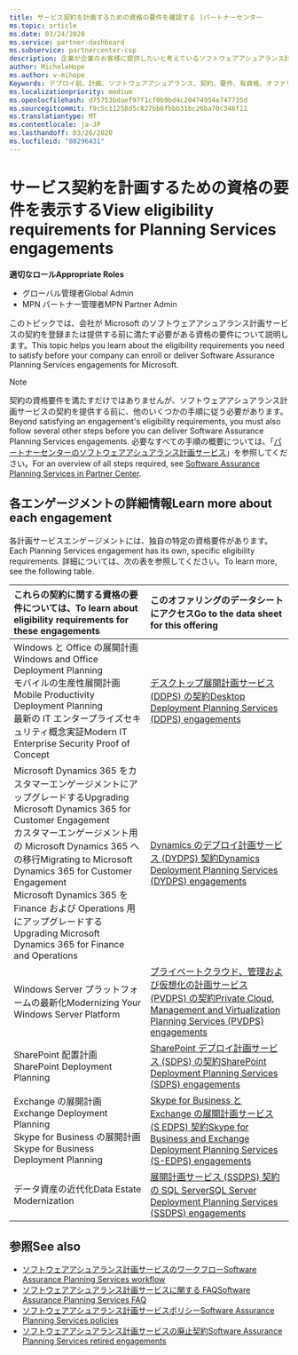 ```yaml
---
title: サービス契約を計画するための資格の要件を確認する |パートナーセンター
ms.topic: article
ms.date: 03/24/2020
ms.service: partner-dashboard
ms.subservice: partnercenter-csp
description: 企業が企業のお客様に提供したいと考えているソフトウェアアシュアランス計画サービスの各契約の資格要件について説明します。
author: MicheleHope
ms.author: v-mihope
Keywords: デプロイ前、計画、ソフトウェアアシュアランス、契約、要件、有資格、オファリング
ms.localizationpriority: medium
ms.openlocfilehash: d75753bdaef97f1cf0b9bd4c20474954e747735d
ms.sourcegitcommit: f9c5c11258d5c827bb6fbbb31bc26ba70c346f11
ms.translationtype: MT
ms.contentlocale: ja-JP
ms.lasthandoff: 03/26/2020
ms.locfileid: "80296431"
---
```

# <a name="view-eligibility-requirements-for-planning-services-engagements"></a><span data-ttu-id="99270-104">サービス契約を計画するための資格の要件を表示する</span><span class="sxs-lookup"><span data-stu-id="99270-104">View eligibility requirements for Planning Services engagements</span></span>

<span data-ttu-id="99270-105">**適切なロール**</span><span class="sxs-lookup"><span data-stu-id="99270-105">**Appropriate Roles**</span></span>

- <span data-ttu-id="99270-106">グローバル管理者</span><span class="sxs-lookup"><span data-stu-id="99270-106">Global Admin</span></span>
- <span data-ttu-id="99270-107">MPN パートナー管理者</span><span class="sxs-lookup"><span data-stu-id="99270-107">MPN Partner Admin</span></span>

<span data-ttu-id="99270-108">このトピックでは、会社が Microsoft のソフトウェアアシュアランス計画サービスの契約を登録または提供する前に満たす必要がある資格の要件について説明します。</span><span class="sxs-lookup"><span data-stu-id="99270-108">This topic helps you learn about the eligibility requirements you need to satisfy before your company can enroll or deliver Software Assurance Planning Services engagements for Microsoft.</span></span>

>[!NOTE]
> <span data-ttu-id="99270-109">契約の資格要件を満たすだけではありませんが、ソフトウェアアシュアランス計画サービスの契約を提供する前に、他のいくつかの手順に従う必要があります。</span><span class="sxs-lookup"><span data-stu-id="99270-109">Beyond satisfying an engagement's eligibility requirements, you must also follow several other steps before you can deliver Software Assurance Planning Services engagements.</span></span> <span data-ttu-id="99270-110">必要なすべての手順の概要については、「[パートナーセンターのソフトウェアアシュアランス計画サービス](software-assurance-dps.md)」を参照してください。</span><span class="sxs-lookup"><span data-stu-id="99270-110">For an overview of all steps required, see [Software Assurance Planning Services in Partner Center](software-assurance-dps.md).</span></span>

## <a name="learn-more-about-each-engagement"></a><span data-ttu-id="99270-111">各エンゲージメントの詳細情報</span><span class="sxs-lookup"><span data-stu-id="99270-111">Learn more about each engagement</span></span>

<span data-ttu-id="99270-112">各計画サービスエンゲージメントには、独自の特定の資格要件があります。</span><span class="sxs-lookup"><span data-stu-id="99270-112">Each Planning Services engagement has its own, specific eligibility requirements.</span></span> <span data-ttu-id="99270-113">詳細については、次の表を参照してください。</span><span class="sxs-lookup"><span data-stu-id="99270-113">To learn more, see the following table.</span></span>

|<span data-ttu-id="99270-114">**これらの契約に関する資格の要件については、**</span><span class="sxs-lookup"><span data-stu-id="99270-114">**To learn about eligibility requirements for these engagements**</span></span>   |<span data-ttu-id="99270-115">**このオファリングのデータシートにアクセス**</span><span class="sxs-lookup"><span data-stu-id="99270-115">**Go to the data sheet for this offering**</span></span>  |
|:------------------------------------|:------------------|
| <span data-ttu-id="99270-116">Windows と Office の展開計画</span><span class="sxs-lookup"><span data-stu-id="99270-116">Windows and Office Deployment Planning</span></span><br> <span data-ttu-id="99270-117">モバイルの生産性展開計画</span><span class="sxs-lookup"><span data-stu-id="99270-117">Mobile Productivity Deployment Planning</span></span><br> <span data-ttu-id="99270-118">最新の IT エンタープライズセキュリティ概念実証</span><span class="sxs-lookup"><span data-stu-id="99270-118">Modern IT Enterprise Security Proof of Concept</span></span></br>  | [<span data-ttu-id="99270-119">デスクトップ展開計画サービス (DDPS) の契約</span><span class="sxs-lookup"><span data-stu-id="99270-119">Desktop Deployment Planning Services (DDPS) engagements</span></span>](https://go.microsoft.com/fwlink/?linkid=2116072) |
| <span data-ttu-id="99270-120">Microsoft Dynamics 365 をカスタマーエンゲージメントにアップグレードする</span><span class="sxs-lookup"><span data-stu-id="99270-120">Upgrading Microsoft Dynamics 365 for Customer Engagement</span></span><br> <span data-ttu-id="99270-121">カスタマーエンゲージメント用の Microsoft Dynamics 365 への移行</span><span class="sxs-lookup"><span data-stu-id="99270-121">Migrating to Microsoft Dynamics 365 for Customer Engagement</span></span><br> <span data-ttu-id="99270-122">Microsoft Dynamics 365 を Finance および Operations 用にアップグレードする</span><span class="sxs-lookup"><span data-stu-id="99270-122">Upgrading Microsoft Dynamics 365 for Finance and Operations</span></span></br>  | [<span data-ttu-id="99270-123">Dynamics のデプロイ計画サービス (DYDPS) 契約</span><span class="sxs-lookup"><span data-stu-id="99270-123">Dynamics Deployment Planning Services (DYDPS) engagements</span></span>](https://go.microsoft.com/fwlink/?linkid=2116073)  |
| <span data-ttu-id="99270-124">Windows Server プラットフォームの最新化</span><span class="sxs-lookup"><span data-stu-id="99270-124">Modernizing Your Windows Server Platform</span></span> | [<span data-ttu-id="99270-125">プライベートクラウド、管理および仮想化の計画サービス (PVDPS) の契約</span><span class="sxs-lookup"><span data-stu-id="99270-125">Private Cloud, Management and Virtualization Planning Services (PVDPS) engagements</span></span>](https://go.microsoft.com/fwlink/?linkid=2115982) |
| <span data-ttu-id="99270-126">SharePoint 配置計画</span><span class="sxs-lookup"><span data-stu-id="99270-126">SharePoint Deployment Planning</span></span>   | [<span data-ttu-id="99270-127">SharePoint デプロイ計画サービス (SDPS) の契約</span><span class="sxs-lookup"><span data-stu-id="99270-127">SharePoint Deployment Planning Services (SDPS) engagements</span></span>](https://go.microsoft.com/fwlink/?linkid=2116074)  |
| <span data-ttu-id="99270-128">Exchange の展開計画</span><span class="sxs-lookup"><span data-stu-id="99270-128">Exchange Deployment Planning</span></span><br> <span data-ttu-id="99270-129">Skype for Business の展開計画</span><span class="sxs-lookup"><span data-stu-id="99270-129">Skype for Business Deployment Planning</span></span></br>  | [<span data-ttu-id="99270-130">Skype for Business と Exchange の展開計画サービス (S EDPS) 契約</span><span class="sxs-lookup"><span data-stu-id="99270-130">Skype for Business and Exchange Deployment Planning Services (S-EDPS) engagements</span></span>](https://go.microsoft.com/fwlink/?linkid=2116075)  |
| <span data-ttu-id="99270-131">データ資産の近代化</span><span class="sxs-lookup"><span data-stu-id="99270-131">Data Estate Modernization</span></span>  | [<span data-ttu-id="99270-132">展開計画サービス (SSDPS) 契約の SQL Server</span><span class="sxs-lookup"><span data-stu-id="99270-132">SQL Server Deployment Planning Services (SSDPS) engagements</span></span>](https://go.microsoft.com/fwlink/?linkid=2116076)  |

## <a name="see-also"></a><span data-ttu-id="99270-133">参照</span><span class="sxs-lookup"><span data-stu-id="99270-133">See also</span></span>

- [<span data-ttu-id="99270-134">ソフトウェアアシュアランス計画サービスのワークフロー</span><span class="sxs-lookup"><span data-stu-id="99270-134">Software Assurance Planning Services workflow</span></span>](https://go.microsoft.com/fwlink/?linkid=2115983)
- [<span data-ttu-id="99270-135">ソフトウェアアシュアランス計画サービスに関する FAQ</span><span class="sxs-lookup"><span data-stu-id="99270-135">Software Assurance Planning Services FAQ</span></span>](https://go.microsoft.com/fwlink/?linkid=2116077)
- [<span data-ttu-id="99270-136">ソフトウェアアシュアランス計画サービスポリシー</span><span class="sxs-lookup"><span data-stu-id="99270-136">Software Assurance Planning Services policies</span></span>](https://go.microsoft.com/fwlink/?linkid=2115984)
- [<span data-ttu-id="99270-137">ソフトウェアアシュアランス計画サービスの廃止契約</span><span class="sxs-lookup"><span data-stu-id="99270-137">Software Assurance Planning Services retired engagements</span></span>](https://query.prod.cms.rt.microsoft.com/cms/api/am/binary/RE4sln9)